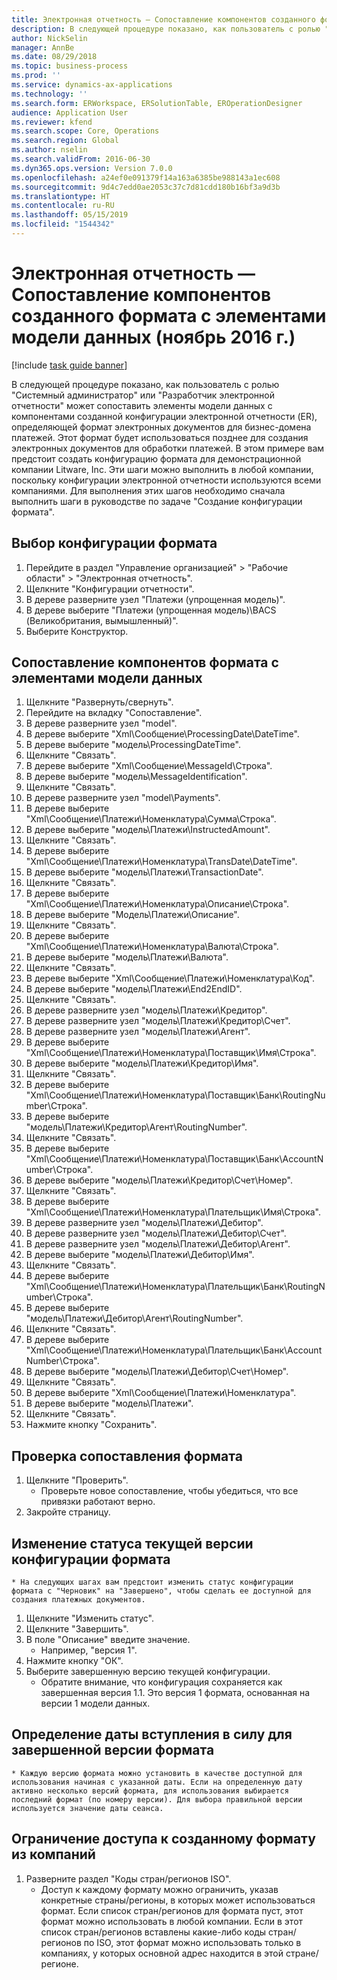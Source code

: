 ```yaml
---
title: Электронная отчетность — Сопоставление компонентов созданного формата с элементами модели данных (ноябрь 2016 г.)
description: В следующей процедуре показано, как пользователь с ролью "Системный администратор" или "Разработчик электронной отчетности" может сопоставить элементы модели данных с компонентами созданной конфигурации электронной отчетности (ER), определяющей формат электронных документов для бизнес-домена платежей.
author: NickSelin
manager: AnnBe
ms.date: 08/29/2018
ms.topic: business-process
ms.prod: ''
ms.service: dynamics-ax-applications
ms.technology: ''
ms.search.form: ERWorkspace, ERSolutionTable, EROperationDesigner
audience: Application User
ms.reviewer: kfend
ms.search.scope: Core, Operations
ms.search.region: Global
ms.author: nselin
ms.search.validFrom: 2016-06-30
ms.dyn365.ops.version: Version 7.0.0
ms.openlocfilehash: a24ef0e091379f14a163a6385be988143a1ec608
ms.sourcegitcommit: 9d4c7edd0ae2053c37c7d81cdd180b16bf3a9d3b
ms.translationtype: HT
ms.contentlocale: ru-RU
ms.lasthandoff: 05/15/2019
ms.locfileid: "1544342"
---
```

# <a name="er-map-components-of-the-created-format-to-data-model-elements-november-2016"></a>Электронная отчетность — Сопоставление компонентов созданного формата с элементами модели данных (ноябрь 2016 г.)

[!include [task guide banner](../../includes/task-guide-banner.md)]

В следующей процедуре показано, как пользователь с ролью "Системный администратор" или "Разработчик электронной отчетности" может сопоставить элементы модели данных с компонентами созданной конфигурации электронной отчетности (ER), определяющей формат электронных документов для бизнес-домена платежей. Этот формат будет использоваться позднее для создания электронных документов для обработки платежей. В этом примере вам предстоит создать конфигурацию формата для демонстрационной компании Litware, Inc. Эти шаги можно выполнить в любой компании, поскольку конфигурации электронной отчетности используются всеми компаниями. Для выполнения этих шагов необходимо сначала выполнить шаги в руководстве по задаче "Создание конфигурации формата".


## <a name="select-a-format-configuration"></a>Выбор конфигурации формата
1. Перейдите в раздел "Управление организацией" > "Рабочие области" > "Электронная отчетность".
2. Щелкните "Конфигурации отчетности".
3. В дереве разверните узел "Платежи (упрощенная модель)".
4. В дереве выберите "Платежи (упрощенная модель)\BACS (Великобритания, вымышленный)".
5. Выберите Конструктор.

## <a name="map-format-components-to-data-model-elements"></a>Сопоставление компонентов формата с элементами модели данных
1. Щелкните "Развернуть/свернуть".
2. Перейдите на вкладку "Сопоставление".
3. В дереве разверните узел "model".
4. В дереве выберите "Xml\Сообщение\ProcessingDate\DateTime".
5. В дереве выберите "модель\ProcessingDateTime".
6. Щелкните "Связать".
7. В дереве выберите "Xml\Сообщение\MessageId\Строка".
8. В дереве выберите "модель\MessageIdentification".
9. Щелкните "Связать".
10. В дереве разверните узел "model\Payments".
11. В дереве выберите "Xml\Сообщение\Платежи\Номенклатура\Сумма\Строка".
12. В дереве выберите "модель\Платежи\InstructedAmount".
13. Щелкните "Связать".
14. В дереве выберите "Xml\Сообщение\Платежи\Номенклатура\TransDate\DateTime".
15. В дереве выберите "модель\Платежи\TransactionDate".
16. Щелкните "Связать".
17. В дереве выберите "Xml\Сообщение\Платежи\Номенклатура\Описание\Строка".
18. В дереве выберите "Модель\Платежи\Описание".
19. Щелкните "Связать".
20. В дереве выберите "Xml\Сообщение\Платежи\Номенклатура\Валюта\Строка".
21. В дереве выберите "модель\Платежи\Валюта".
22. Щелкните "Связать".
23. В дереве выберите "Xml\Сообщение\Платежи\Номенклатура\Код".
24. В дереве выберите "модель\Платежи\End2EndID".
25. Щелкните "Связать".
26. В дереве разверните узел "модель\Платежи\Кредитор".
27. В дереве разверните узел "модель\Платежи\Кредитор\Счет".
28. В дереве разверните узел "модель\Платежи\Агент".
29. В дереве выберите "Xml\Сообщение\Платежи\Номенклатура\Поставщик\Имя\Строка".
30. В дереве выберите "модель\Платежи\Кредитор\Имя".
31. Щелкните "Связать".
32. В дереве выберите "Xml\Сообщение\Платежи\Номенклатура\Поставщик\Банк\RoutingNumber\Строка".
33. В дереве выберите "модель\Платежи\Кредитор\Агент\RoutingNumber".
34. Щелкните "Связать".
35. В дереве выберите "Xml\Сообщение\Платежи\Номенклатура\Поставщик\Банк\AccountNumber\Строка".
36. В дереве выберите "модель\Платежи\Кредитор\Счет\Номер".
37. Щелкните "Связать".
38. В дереве выберите "Xml\Сообщение\Платежи\Номенклатура\Плательщик\Имя\Строка".
39. В дереве разверните узел "модель\Платежи\Дебитор".
40. В дереве разверните узел "модель\Платежи\Дебитор\Счет".
41. В дереве разверните узел "модель\Платежи\Дебитор\Агент".
42. В дереве выберите "модель\Платежи\Дебитор\Имя".
43. Щелкните "Связать".
44. В дереве выберите "Xml\Сообщение\Платежи\Номенклатура\Плательщик\Банк\RoutingNumber\Строка".
45. В дереве выберите "модель\Платежи\Дебитор\Агент\RoutingNumber".
46. Щелкните "Связать".
47. В дереве выберите "Xml\Сообщение\Платежи\Номенклатура\Плательщик\Банк\AccountNumber\Строка".
48. В дереве выберите "модель\Платежи\Дебитор\Счет\Номер".
49. Щелкните "Связать".
50. В дереве выберите "Xml\Сообщение\Платежи\Номенклатура".
51. В дереве выберите "модель\Платежи".
52. Щелкните "Связать".
53. Нажмите кнопку "Сохранить".

## <a name="validate-format-mapping"></a>Проверка сопоставления формата
1. Щелкните "Проверить".
    * Проверьте новое сопоставление, чтобы убедиться, что все привязки работают верно.  
2. Закройте страницу.

## <a name="change-status-of-the-current-version-of-format-configuration"></a>Изменение статуса текущей версии конфигурации формата
    * На следующих шагах вам предстоит изменить статус конфигурации формата с "Черновик" на "Завершено", чтобы сделать ее доступной для создания платежных документов.  
1. Щелкните "Изменить статус".
2. Щелкните "Завершить".
3. В поле "Описание" введите значение.
    * Например, "версия 1".  
4. Нажмите кнопку "OК".
5. Выберите завершенную версию текущей конфигурации.
    * Обратите внимание, что конфигурация сохраняется как завершенная версия 1.1. Это версия 1 формата, основанная на версии 1 модели данных.  

## <a name="define-effective-date-for-completed-version-of-format"></a>Определение даты вступления в силу для завершенной версии формата
    * Каждую версию формата можно установить в качестве доступной для использования начиная с указанной даты. Если на определенную дату активно несколько версий формата, для использования выбирается последний формат (по номеру версии). Для выбора правильной версии используется значение даты сеанса.  

## <a name="restrict-access-to-created-format-from-companies"></a>Ограничение доступа к созданному формату из компаний
1. Разверните раздел "Коды стран/регионов ISO".
    * Доступ к каждому формату можно ограничить, указав конкретные страны/регионы, в которых может использоваться формат. Если список стран/регионов для формата пуст, этот формат можно использовать в любой компании. Если в этот список стран/регионов вставлены какие-либо коды стран/регионов по ISO, этот формат можно использовать только в компаниях, у которых основной адрес находится в этой стране/регионе.  

